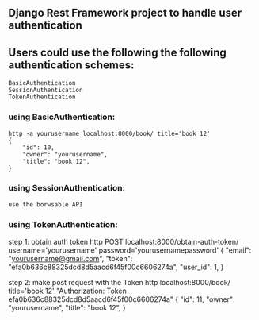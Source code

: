 

## Django Rest Framework project to handle user authentication 


## Users could use the following the following authentication schemes:
    BasicAuthentication
    SessionAuthentication
    TokenAuthentication

### using BasicAuthentication:
    http -a yourusername localhost:8000/book/ title='book 12'
    {
        "id": 10,
        "owner": "yourusername",
        "title": "book 12",
    }

### using SessionAuthentication:
    use the borwsable API

### using TokenAuthentication:

step 1: obtain auth token
    http POST localhost:8000/obtain-auth-token/ username='yourusername' password='yourusernamepassword'
    {
        "email": "yourusername@gmail.com",
        "token": "efa0b636c88325dcd8d5aacd6f45f00c6606274a",
        "user_id": 1,
    }

step 2: make post request with the Token 
    http localhost:8000/book/ title='book 12' "Authorization: Token efa0b636c88325dcd8d5aacd6f45f00c6606274a"
    {
        "id": 11,
        "owner": "yourusername",
        "title": "book 12",
    }


